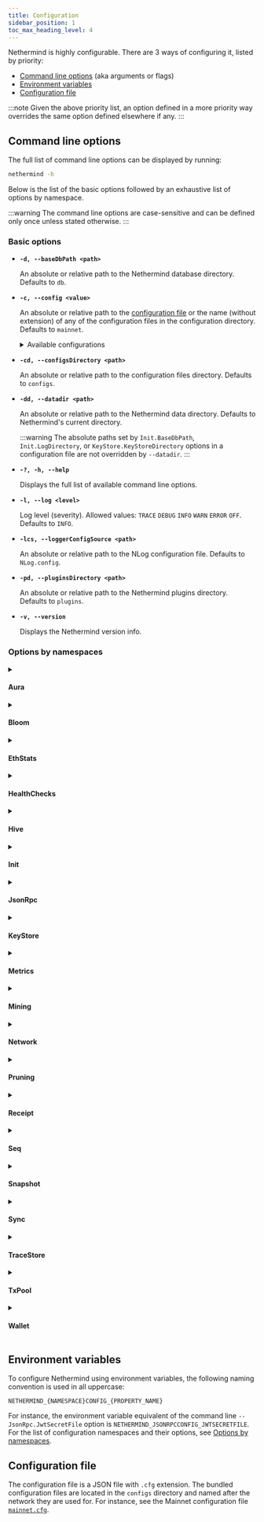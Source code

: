 ```yaml
---
title: Configuration
sidebar_position: 1
toc_max_heading_level: 4
---
```


Nethermind is highly configurable. There are 3 ways of configuring it, listed by priority:

- [Command line options](#command-line-options) (aka arguments or flags)
- [Environment variables](#environment-variables)
- [Configuration file](#configuration-file)

:::note
Given the above priority list, an option defined in a more priority way overrides the same option defined elsewhere if any.
:::

## Command line options

The full list of command line options can be displayed by running:

```bash
nethermind -h
```

Below is the list of the basic options followed by an exhaustive list of options by namespace.

:::warning
The command line options are case-sensitive and can be defined only once unless stated otherwise.
:::

### Basic options

- **`-d, --baseDbPath <path>`**

  An absolute or relative path to the Nethermind database directory. Defaults to `db`.

- **`-c, --config <value>`**

  An absolute or relative path to the [configuration file](#configuration-file) or the name (without extension) of any of the  configuration files in the configuration directory. Defaults to `mainnet`.

  <details>
  <summary>Available configurations</summary>
  <p>

  Nethermind provides the following pre-built configurations named as the networks they are for. Their respective versions for archive nodes are suffixed `_archive`.

  - `chiado` `chiado_archive`
  - `energyweb` `energyweb_archive`
  - `exosama` `exosama_archive`
  - `goerli` `goerli_archive`
  - `gnosis` `gnosis_archive`
  - `mainnet` `mainnet_archive`
  - `sepolia` `sepolia_archive`
  - `volta` `volta_archive`

  </p>
  </details>

- **`-cd, --configsDirectory <path>`**

  An absolute or relative path to the configuration files directory. Defaults to `configs`.

- **`-dd, --datadir <path>`**

  An absolute or relative path to the Nethermind data directory. Defaults to Nethermind's current directory.

  :::warning
  The absolute paths set by `Init.BaseDbPath`, `Init.LogDirectory`, or `KeyStore.KeyStoreDirectory` options in a configuration file are not overridden by `--datadir`.
  :::

- **`-?, -h, --help`**

  Displays the full list of available command line options.

- **`-l, --log <level>`**

  Log level (severity). Allowed values: `TRACE` `DEBUG` `INFO` `WARN` `ERROR` `OFF`. Defaults to `INFO`.

- **`-lcs, --loggerConfigSource <path>`**

  An absolute or relative path to the NLog configuration file. Defaults to `NLog.config`.

- **`-pd, --pluginsDirectory <path>`**

  An absolute or relative path to the Nethermind plugins directory. Defaults to `plugins`.

- **`-v, --version`**

  Displays the Nethermind version info.

### Options by namespaces

<!--[start autogen]-->

<details>
<summary className="nd-details-heading">

#### Aura

</summary>
<p>

- **`--Aura.AllowAuRaPrivateChains <value>`** `NETHERMIND_AURACONFIG_ALLOWAURAPRIVATECHAINS`

  Whether to allow private Aura-based chains only. Do not use with existing Aura-based chains. Allowed values: `true` `false`. Defaults to `false`.

- **`--Aura.ForceSealing <value>`** `NETHERMIND_AURACONFIG_FORCESEALING`

  Whether to seal empty blocks if mining. Allowed values: `true` `false`. Defaults to `true`.

- **`--Aura.Minimum2MlnGasPerBlockWhenUsingBlockGasLimitContract <value>`** `NETHERMIND_AURACONFIG_MINIMUM2MLNGASPERBLOCKWHENUSINGBLOCKGASLIMITCONTRACT`

  Whether to use 2M gas if the contract returns less than that when using `BlockGasLimitContractTransitions`. Allowed values: `true` `false`. Defaults to `false`.

- **`--Aura.TxPriorityConfigFilePath <value>`** `NETHERMIND_AURACONFIG_TXPRIORITYCONFIGFILEPATH`

  The path to the transaction priority rules file to use when selecting transactions from the transaction pool. Defaults to `null`.

- **`--Aura.TxPriorityContractAddress <value>`** `NETHERMIND_AURACONFIG_TXPRIORITYCONTRACTADDRESS`

  The address of the transaction priority contract to use when selecting transactions from the transaction pool. Defaults to `null`.

</p>
</details>

<details>
<summary className="nd-details-heading">

#### Bloom

</summary>
<p>

- **`--Bloom.Index <value>`** `NETHERMIND_BLOOMCONFIG_INDEX`

  Whether to use the Bloom index. The Bloom index speeds up the RPC log searches. Allowed values: `true` `false`. Defaults to `true`.

- **`--Bloom.IndexLevelBucketSizes <value>`** `NETHERMIND_BLOOMCONFIG_INDEXLEVELBUCKETSIZES`

  An array of multipliers for index levels. Can be tweaked per chain to boost performance. Defaults to `[4, 8, 8]`.

- **`--Bloom.Migration <value>`** `NETHERMIND_BLOOMCONFIG_MIGRATION`

  Whether to migrate the previously downloaded blocks to the Bloom index. Allowed values: `true` `false`. Defaults to `false`.

- **`--Bloom.MigrationStatistics <value>`** `NETHERMIND_BLOOMCONFIG_MIGRATIONSTATISTICS`

  Whether the migration statistics should be calculated and output. Allowed values: `true` `false`. Defaults to `false`.

</p>
</details>

<details>
<summary className="nd-details-heading">

#### EthStats

</summary>
<p>

- **`--EthStats.Contact <value>`** `NETHERMIND_ETHSTATSCONFIG_CONTACT`

  The node owner contact details displayed on Ethstats. Defaults to `hello@nethermind.io`.

- **`--EthStats.Enabled <value>`** `NETHERMIND_ETHSTATSCONFIG_ENABLED`

  Whether to use Ethstats publishing. Allowed values: `true` `false`. Defaults to `false`.

- **`--EthStats.Name <value>`** `NETHERMIND_ETHSTATSCONFIG_NAME`

  The node name displayed on Ethstats. Defaults to `Nethermind`.

- **`--EthStats.Secret <value>`** `NETHERMIND_ETHSTATSCONFIG_SECRET`

  The Ethstats secret. Defaults to `secret`.

- **`--EthStats.SendInterval <value>`** `NETHERMIND_ETHSTATSCONFIG_SENDINTERVAL`

  The stats update interval, in seconds. Defaults to `15`.

- **`--EthStats.Server <value>`** `NETHERMIND_ETHSTATSCONFIG_SERVER`

  The Ethstats server URL. Defaults to `ws://localhost:3000/api`.

</p>
</details>

<details>
<summary className="nd-details-heading">

#### HealthChecks

</summary>
<p>

- **`--HealthChecks.Enabled <value>`** `NETHERMIND_HEALTHCHECKSCONFIG_ENABLED`

  Whether to enable the health check. Allowed values: `true` `false`. Defaults to `false`.

- **`--HealthChecks.LowStorageCheckAwaitOnStartup <value>`** `NETHERMIND_HEALTHCHECKSCONFIG_LOWSTORAGECHECKAWAITONSTARTUP`

  Whether to check for low disk space on startup and suspend until enough space is available. Allowed values: `true` `false`. Defaults to `false`.

- **`--HealthChecks.LowStorageSpaceShutdownThreshold <value>`** `NETHERMIND_HEALTHCHECKSCONFIG_LOWSTORAGESPACESHUTDOWNTHRESHOLD`

  The percentage of available disk space below which Nethermind shuts down. `0` to disable. Defaults to `1`.

- **`--HealthChecks.LowStorageSpaceWarningThreshold <value>`** `NETHERMIND_HEALTHCHECKSCONFIG_LOWSTORAGESPACEWARNINGTHRESHOLD`

  The percentage of available disk space below which a warning is displayed. `0` to disable. Defaults to `5`.

- **`--HealthChecks.MaxIntervalClRequestTime <value>`** `NETHERMIND_HEALTHCHECKSCONFIG_MAXINTERVALCLREQUESTTIME`

  The max request interval, in seconds, in which the consensus client is assumed healthy. Defaults to `300`.

- **`--HealthChecks.MaxIntervalWithoutProcessedBlock <value>`** `NETHERMIND_HEALTHCHECKSCONFIG_MAXINTERVALWITHOUTPROCESSEDBLOCK`

  The max interval, in seconds, in which the block processing is assumed healthy. Defaults to `null`.

- **`--HealthChecks.MaxIntervalWithoutProducedBlock <value>`** `NETHERMIND_HEALTHCHECKSCONFIG_MAXINTERVALWITHOUTPRODUCEDBLOCK`

  The max interval, in seconds, in which the block production is assumed healthy. Defaults to `null`.

- **`--HealthChecks.PollingInterval <value>`** `NETHERMIND_HEALTHCHECKSCONFIG_POLLINGINTERVAL`

  The health check updates polling interval, in seconds. Defaults to `5`.

- **`--HealthChecks.Slug <value>`** `NETHERMIND_HEALTHCHECKSCONFIG_SLUG`

  The URL slug the health checks service is exposed at. Defaults to `/health`.

- **`--HealthChecks.UIEnabled <value>`** `NETHERMIND_HEALTHCHECKSCONFIG_UIENABLED`

  Whether to enable the health checks UI. Allowed values: `true` `false`. Defaults to `false`.

- **`--HealthChecks.WebhooksEnabled <value>`** `NETHERMIND_HEALTHCHECKSCONFIG_WEBHOOKSENABLED`

  Whether to enable web hooks. Allowed values: `true` `false`. Defaults to `false`.

- **`--HealthChecks.WebhooksPayload <value>`** `NETHERMIND_HEALTHCHECKSCONFIG_WEBHOOKSPAYLOAD`

  An escaped JSON paylod to be sent to the web hook on failure.
  Defaults to:

  ```json
  {
    "attachments": [
      {
        "color": "#FFCC00",
        "pretext": "Health Check Status :warning:",
        "fields": [
          {
            "title": "Details",
            "value": "More details available at /healthchecks-ui",
            "short": false
          },
          {
            "title": "Description",
            "value": "[[DESCRIPTIONS]]",
            "short": false
          }
        ]
      }
    ]
  }
  ```


- **`--HealthChecks.WebhooksRestorePayload <value>`** `NETHERMIND_HEALTHCHECKSCONFIG_WEBHOOKSRESTOREPAYLOAD`

  An escaped JSON paylod to be sent to the web hook on recovery.
  Defaults to:

  ```json
  {
    "attachments": [
      {
        "color": "#36a64f",
        "pretext": "Health Check Status :+1:",
        "fields": [
          {
            "title": "Details",
            "value": "More details available at /healthchecks-ui",
            "short": false
          },
          {
            "title": "description",
            "value": "The HealthCheck `[[LIVENESS]]` is recovered. Everything is up and running.",
            "short": false
          }
        ]
      }
    ]
  }
  ```


- **`--HealthChecks.WebhooksUri <value>`** `NETHERMIND_HEALTHCHECKSCONFIG_WEBHOOKSURI`

  The web hook URL. Defaults to `null`.

</p>
</details>

<details>
<summary className="nd-details-heading">

#### Hive

</summary>
<p>

- **`--Hive.BlocksDir <value>`** `NETHERMIND_HIVECONFIG_BLOCKSDIR`

  The path to the directory with additional blocks. Defaults to `/blocks`.

- **`--Hive.ChainFile <value>`** `NETHERMIND_HIVECONFIG_CHAINFILE`

  The path to the test chain spec file. Defaults to `/chain.rlp`.

- **`--Hive.Enabled <value>`** `NETHERMIND_HIVECONFIG_ENABLED`

  Whether to enable Hive for debugging. Allowed values: `true` `false`. Defaults to `false`.

- **`--Hive.GenesisFilePath <value>`** `NETHERMIND_HIVECONFIG_GENESISFILEPATH`

  The path to the genesis block file. Defaults to `/genesis.json`.

- **`--Hive.KeysDir <value>`** `NETHERMIND_HIVECONFIG_KEYSDIR`

  The path to the keystore directory. Defaults to `/keys`.

</p>
</details>

<details>
<summary className="nd-details-heading">

#### Init

</summary>
<p>

- **`--Init.AutoDump <value>`** `NETHERMIND_INITCONFIG_AUTODUMP`

  Auto-dump on bad blocks for diagnostics. `Default` combines `Receipts` and `Rlp`.

  Allowed values:

    - `None`
    - `Receipts`
    - `Parity`
    - `Geth`
    - `Rlp`
    - `RlpLog`
    - `Default`
    - `All`

  Defaults to `Default`.

- **`--Init.BaseDbPath <value>`** `NETHERMIND_INITCONFIG_BASEDBPATH`

  The base path for all Nethermind databases. Defaults to `db`.

- **`--Init.ChainSpecPath <value>`** `NETHERMIND_INITCONFIG_CHAINSPECPATH`

  The path to the chain spec file. Defaults to `chainspec/foundation.json`.

- **`--Init.DiagnosticMode <value>`** `NETHERMIND_INITCONFIG_DIAGNOSTICMODE`

  The diagnostic mode.

  Allowed values:

    - `None`
    - `MemDb`
    - `RpcDb`
    - `ReadOnlyDb`
    - `VerifyRewards`
    - `VerifySupply`
    - `VerifyTrie`

  Defaults to `None`.

- **`--Init.DiscoveryEnabled <value>`** `NETHERMIND_INITCONFIG_DISCOVERYENABLED`

  Whether to enable the node discovery. If disabled, Nethermind doesn't look for other nodes beyond the bootnodes specified. Allowed values: `true` `false`. Defaults to `true`.

- **`--Init.EnableUnsecuredDevWallet <value>`** `NETHERMIND_INITCONFIG_ENABLEUNSECUREDDEVWALLET`

  Whether to enable the in-app wallet/keystore. Allowed values: `true` `false`. Defaults to `false`.

- **`--Init.GenesisHash <value>`** `NETHERMIND_INITCONFIG_GENESISHASH`

  The hash of the genesis block. If not specified, the genesis block validity is not checked which is useful in the case of ad hoc test/private networks. Defaults to `null`.

- **`--Init.HiveChainSpecPath <value>`** `NETHERMIND_INITCONFIG_HIVECHAINSPECPATH`

  The path to the chain spec file for Hive tests. Defaults to `chainspec/test.json`.

- **`--Init.IsMining <value>`** `NETHERMIND_INITCONFIG_ISMINING`

  Whether to seal/mine new blocks. Allowed values: `true` `false`. Defaults to `false`.

- **`--Init.KeepDevWalletInMemory <value>`** `NETHERMIND_INITCONFIG_KEEPDEVWALLETINMEMORY`

  Whether to create session-only accounts and delete them on shutdown. Allowed values: `true` `false`. Defaults to `false`.

- **`--Init.KzgSetupPath <value>`** `NETHERMIND_INITCONFIG_KZGSETUPPATH`

  The path to KZG trusted setup file. Defaults to `null`.

- **`--Init.LogDirectory <value>`** `NETHERMIND_INITCONFIG_LOGDIRECTORY`

  The path to the Nethermind logs directory. Defaults to `logs`.

- **`--Init.LogFileName <value>`** `NETHERMIND_INITCONFIG_LOGFILENAME`

  The name of the log file. Defaults to `log.txt`.

- **`--Init.LogRules <value>`** `NETHERMIND_INITCONFIG_LOGRULES`

  The logs format as `LogPath:LogLevel;*` Defaults to `null`.

- **`--Init.MemoryHint <value>`** `NETHERMIND_INITCONFIG_MEMORYHINT`

  The hint on the max memory limit, in bytes, to configure the database and networking memory allocations. Defaults to `null`.

- **`--Init.PeerManagerEnabled <value>`** `NETHERMIND_INITCONFIG_PEERMANAGERENABLED`

  Whether to connect to newly discovered peers. Allowed values: `true` `false`. Defaults to `true`.

- **`--Init.ProcessingEnabled <value>`** `NETHERMIND_INITCONFIG_PROCESSINGENABLED`

  Whether to download/process new blocks. Allowed values: `true` `false`. Defaults to `true`.

- **`--Init.RpcDbUrl <value>`** `NETHERMIND_INITCONFIG_RPCDBURL`

  The URL of the remote node used as a database source when `DiagnosticMode` is set to `RpcDb`.

- **`--Init.StaticNodesPath <value>`** `NETHERMIND_INITCONFIG_STATICNODESPATH`

  The path to the static nodes file. Defaults to `Data/static-nodes.json`.

- **`--Init.WebSocketsEnabled <value>`** `NETHERMIND_INITCONFIG_WEBSOCKETSENABLED`

  Whether to enable WebSocket service for the defaut JSON-RPC port on startup. Allowed values: `true` `false`. Defaults to `true`.

</p>
</details>

<details>
<summary className="nd-details-heading">

#### JsonRpc

</summary>
<p>

- **`--JsonRpc.AdditionalRpcUrls <value>`** `NETHERMIND_JSONRPCCONFIG_ADDITIONALRPCURLS`

  An array of additional JSON-RPC URLs to listen at with protocol and JSON-RPC namespace list. For instance, `[http://localhost:8546|http;ws|eth;web3]`. Defaults to `[]`.

- **`--JsonRpc.BufferResponses <value>`** `NETHERMIND_JSONRPCCONFIG_BUFFERRESPONSES`

  Whether to buffer responses before sending them. This allows using of `Content-Length` instead of `Transfer-Encoding: chunked`. Note that it may degrade performance on large responses. The max buffered response length is 2GB. Chunked responses can be larger. Allowed values: `true` `false`. Defaults to `false`.

- **`--JsonRpc.CallsFilterFilePath <value>`** `NETHERMIND_JSONRPCCONFIG_CALLSFILTERFILEPATH`

  The path to a file with the list of new-line-separated JSON-RPC calls. If specified, only the calls from that file are allowed. Defaults to `Data/jsonrpc.filter`.

- **`--JsonRpc.Enabled <value>`** `NETHERMIND_JSONRPCCONFIG_ENABLED`

  Whether to enable the JSON-RPC service. Allowed values: `true` `false`. Defaults to `false`.

- **`--JsonRpc.EnabledModules <value>`** `NETHERMIND_JSONRPCCONFIG_ENABLEDMODULES`

  An array of JSON-RPC namespaces to enable. For instance, `[debug,eth]`.
  
  Built-in modules:
  
  - `admin`
  - `client`
  - `debug`
  - `engine`
  - `eth`
  - `evm`
  - `health`
  - `net`
  - `parity`
  - `personal`
  - `proof`
  - `rpc`
  - `subscribe`
  - `trace`
  - `txpool`
  - `web3`
  
  Defaults to `[Eth,Subscribe,Trace,TxPool,Web3,Personal,Proof,Net,Parity,Health,Rpc]`.

- **`--JsonRpc.EngineEnabledModules <value>`** `NETHERMIND_JSONRPCCONFIG_ENGINEENABLEDMODULES`

  An array of additional JSON-RPC URLs to listen at with protocol and JSON-RPC namespace list for Engine API. Defaults to `[Net,Eth,Subscribe,Web3]`.

- **`--JsonRpc.EngineHost <value>`** `NETHERMIND_JSONRPCCONFIG_ENGINEHOST`

  The Engine API host. Defaults to `127.0.0.1`.

- **`--JsonRpc.EnginePort <value>`** `NETHERMIND_JSONRPCCONFIG_ENGINEPORT`

  The Engine API port. Defaults to `null`.

- **`--JsonRpc.EthModuleConcurrentInstances <value>`** `NETHERMIND_JSONRPCCONFIG_ETHMODULECONCURRENTINSTANCES`

  The number of concurrent instances for non-sharable calls:
  
  - `eth_call`
  - `eth_estimateGas`
  - `eth_getLogs`
  - `eth_newBlockFilter`
  - `eth_newFilter`
  - `eth_newPendingTransactionFilter`
  - `eth_uninstallFilter`
  
  This limits the load on the CPU and I/O to reasonable levels. If the limit is exceeded, HTTP 503 is returned along with the JSON-RPC error. Defaults to the number of logical processors.

- **`--JsonRpc.GasCap <value>`** `NETHERMIND_JSONRPCCONFIG_GASCAP`

  The gas limit for `eth_call` and `eth_estimateGas`. Defaults to `100000000`.

- **`--JsonRpc.Host <value>`** `NETHERMIND_JSONRPCCONFIG_HOST`

  The JSON-RPC service host. Defaults to `127.0.0.1`.

- **`--JsonRpc.IpcUnixDomainSocketPath <value>`** `NETHERMIND_JSONRPCCONFIG_IPCUNIXDOMAINSOCKETPATH`

  The path to connect a UNIX domain socket over.

- **`--JsonRpc.JwtSecretFile <value>`** `NETHERMIND_JSONRPCCONFIG_JWTSECRETFILE`

  The path to the JWT secret file required for the Engine API authentication. Defaults to `keystore/jwt-secret`.

- **`--JsonRpc.MaxBatchResponseBodySize <value>`** `NETHERMIND_JSONRPCCONFIG_MAXBATCHRESPONSEBODYSIZE`

  The max batch size limit for batched JSON-RPC calls. Defaults to `30000000`.

- **`--JsonRpc.MaxBatchSize <value>`** `NETHERMIND_JSONRPCCONFIG_MAXBATCHSIZE`

  The max number of JSON-RPC requests in a batch. Defaults to `1024`.

- **`--JsonRpc.MaxLoggedRequestParametersCharacters <value>`** `NETHERMIND_JSONRPCCONFIG_MAXLOGGEDREQUESTPARAMETERSCHARACTERS`

  The max number of characters of a JSON-RPC request parameter printing to the log. Defaults to `null`.

- **`--JsonRpc.MaxRequestBodySize <value>`** `NETHERMIND_JSONRPCCONFIG_MAXREQUESTBODYSIZE`

  The max length of HTTP request body, in bytes. Defaults to `30000000`.

- **`--JsonRpc.MethodsLoggingFiltering <value>`** `NETHERMIND_JSONRPCCONFIG_METHODSLOGGINGFILTERING`

  An array of the method names not to log. Defaults to `[engine_newPayloadV1,engine_newPayloadV2,engine_newPayloadV3,engine_forkchoiceUpdatedV1,engine_forkchoiceUpdatedV2]`.

- **`--JsonRpc.Port <value>`** `NETHERMIND_JSONRPCCONFIG_PORT`

  The JSON-RPC service HTTP port. Defaults to `8545`.

- **`--JsonRpc.ReportIntervalSeconds <value>`** `NETHERMIND_JSONRPCCONFIG_REPORTINTERVALSECONDS`

  The interval, in seconds, between the JSON-RPC stats report log. Defaults to `300`.

- **`--JsonRpc.RequestQueueLimit <value>`** `NETHERMIND_JSONRPCCONFIG_REQUESTQUEUELIMIT`

  The max number of concurrent requests in the queue for:
  
  - `eth_call`
  - `eth_estimateGas`
  - `eth_getLogs`
  - `eth_newFilter`
  - `eth_newBlockFilter`
  - `eth_newPendingTransactionFilter`
  - `eth_uninstallFilter`
  
  `0` to lift the limit. Defaults to `500`.

- **`--JsonRpc.RpcRecorderBaseFilePath <value>`** `NETHERMIND_JSONRPCCONFIG_RPCRECORDERBASEFILEPATH`

  The path to the base file for diagnostic recording. Defaults to `logs/rpc.{counter}.txt`.

- **`--JsonRpc.RpcRecorderState <value>`** `NETHERMIND_JSONRPCCONFIG_RPCRECORDERSTATE`

  The diagnostic recording mode.

  Allowed values:

    - `None`
    - `Request`
    - `Response`
    - `All`

  Defaults to `None`.

- **`--JsonRpc.Timeout <value>`** `NETHERMIND_JSONRPCCONFIG_TIMEOUT`

  The request timeout, in milliseconds. Defaults to `20000`.

- **`--JsonRpc.WebSocketsPort <value>`** `NETHERMIND_JSONRPCCONFIG_WEBSOCKETSPORT`

  The JSON-RPC service WebSockets port. Defaults to `8545`.

</p>
</details>

<details>
<summary className="nd-details-heading">

#### KeyStore

</summary>
<p>

- **`--KeyStore.BlockAuthorAccount <value>`** `NETHERMIND_KEYSTORECONFIG_BLOCKAUTHORACCOUNT`

  An account to use as the block author (coinbase).

- **`--KeyStore.Cipher <value>`** `NETHERMIND_KEYSTORECONFIG_CIPHER`

  See [Web3 secret storage definition][web3-secret-storage]. Defaults to `aes-128-ctr`.

- **`--KeyStore.EnodeAccount <value>`** `NETHERMIND_KEYSTORECONFIG_ENODEACCOUNT`

  An account to use for networking (enode). If neither this nor the `EnodeKeyFile` option is specified, the key is autogenerated in `node.key.plain` file.

- **`--KeyStore.EnodeKeyFile <value>`** `NETHERMIND_KEYSTORECONFIG_ENODEKEYFILE`

  The path to the key file to use by for networking (enode). If neither this nor the `EnodeAccount` is specified, the key is autogenerated in `node.key.plain` file.

- **`--KeyStore.IVSize <value>`** `NETHERMIND_KEYSTORECONFIG_IVSIZE`

  See [Web3 secret storage definition][web3-secret-storage]. Defaults to `16`.

- **`--KeyStore.Kdf <value>`** `NETHERMIND_KEYSTORECONFIG_KDF`

  See [Web3 secret storage definition][web3-secret-storage]. Defaults to `scrypt`.

- **`--KeyStore.KdfparamsDklen <value>`** `NETHERMIND_KEYSTORECONFIG_KDFPARAMSDKLEN`

  See [Web3 secret storage definition][web3-secret-storage]. Defaults to `32`.

- **`--KeyStore.KdfparamsN <value>`** `NETHERMIND_KEYSTORECONFIG_KDFPARAMSN`

  See [Web3 secret storage definition][web3-secret-storage]. Defaults to `262144`.

- **`--KeyStore.KdfparamsP <value>`** `NETHERMIND_KEYSTORECONFIG_KDFPARAMSP`

  See [Web3 secret storage definition][web3-secret-storage]. Defaults to `1`.

- **`--KeyStore.KdfparamsR <value>`** `NETHERMIND_KEYSTORECONFIG_KDFPARAMSR`

  See [Web3 secret storage definition][web3-secret-storage]. Defaults to `8`.

- **`--KeyStore.KdfparamsSaltLen <value>`** `NETHERMIND_KEYSTORECONFIG_KDFPARAMSSALTLEN`

  See [Web3 secret storage definition][web3-secret-storage]. Defaults to `32`.

- **`--KeyStore.KeyStoreDirectory <value>`** `NETHERMIND_KEYSTORECONFIG_KEYSTOREDIRECTORY`

  The path to the keystore directory. Defaults to `keystore`.

- **`--KeyStore.KeyStoreEncoding <value>`** `NETHERMIND_KEYSTORECONFIG_KEYSTOREENCODING`

  See [Web3 secret storage definition][web3-secret-storage]. Defaults to `UTF-8`.

- **`--KeyStore.PasswordFiles <value>`** `NETHERMIND_KEYSTORECONFIG_PASSWORDFILES`

  An array of password files paths used to unlock the accounts set with `UnlockAccounts`. Defaults to `[]`.

- **`--KeyStore.Passwords <value>`** `NETHERMIND_KEYSTORECONFIG_PASSWORDS`

  An array of passwords used to unlock the accounts set with `UnlockAccounts`. Defaults to `[]`.

- **`--KeyStore.SymmetricEncrypterBlockSize <value>`** `NETHERMIND_KEYSTORECONFIG_SYMMETRICENCRYPTERBLOCKSIZE`

  See [Web3 secret storage definition][web3-secret-storage]. Defaults to `128`.

- **`--KeyStore.SymmetricEncrypterKeySize <value>`** `NETHERMIND_KEYSTORECONFIG_SYMMETRICENCRYPTERKEYSIZE`

  See [Web3 secret storage definition][web3-secret-storage]. Defaults to `128`.

- **`--KeyStore.TestNodeKey <value>`** `NETHERMIND_KEYSTORECONFIG_TESTNODEKEY`

  A plaintext private key to use for testing purposes.

- **`--KeyStore.UnlockAccounts <value>`** `NETHERMIND_KEYSTORECONFIG_UNLOCKACCOUNTS`

  An array of accounts to unlock on startup using passwords either in `PasswordFiles` and `Passwords`. Defaults to `[]`.

</p>
</details>

<details>
<summary className="nd-details-heading">

#### Metrics

</summary>
<p>

- **`--Metrics.CountersEnabled <value>`** `NETHERMIND_METRICSCONFIG_COUNTERSENABLED`

  Whether to publish metrics using .NET diagnostics that can be collected with dotnet-counters. Allowed values: `true` `false`. Defaults to `false`.

- **`--Metrics.Enabled <value>`** `NETHERMIND_METRICSCONFIG_ENABLED`

  Whether to publish various metrics to Prometheus Pushgateway at a given interval. Allowed values: `true` `false`. Defaults to `false`.

- **`--Metrics.EnableDbSizeMetrics <value>`** `NETHERMIND_METRICSCONFIG_ENABLEDBSIZEMETRICS`

  Whether to publish database size metrics. Allowed values: `true` `false`. Defaults to `true`.

- **`--Metrics.ExposePort <value>`** `NETHERMIND_METRICSCONFIG_EXPOSEPORT`

  The port to expose Prometheus metrics at. Defaults to `null`.

- **`--Metrics.IntervalSeconds <value>`** `NETHERMIND_METRICSCONFIG_INTERVALSECONDS`

  The frequency of pushing metrics to Prometheus, in seconds. Defaults to `5`.

- **`--Metrics.NodeName <value>`** `NETHERMIND_METRICSCONFIG_NODENAME`

  The name to display on the Grafana dashboard. Defaults to `"Nethermind"`.

- **`--Metrics.PushGatewayUrl <value>`** `NETHERMIND_METRICSCONFIG_PUSHGATEWAYURL`

  The Prometheus Pushgateway instance URL.

</p>
</details>

<details>
<summary className="nd-details-heading">

#### Mining

</summary>
<p>

- **`--Mining.Enabled <value>`** `NETHERMIND_MININGCONFIG_ENABLED`

  Whether to produce blocks. Allowed values: `true` `false`. Defaults to `false`.

</p>
</details>

<details>
<summary className="nd-details-heading">

#### Network

</summary>
<p>

- **`--Network.Bootnodes <value>`** `NETHERMIND_NETWORKCONFIG_BOOTNODES`

  A comma-separated enode list to be used as boot nodes.

- **`--Network.DiagTracerEnabled <value>`** `NETHERMIND_NETWORKCONFIG_DIAGTRACERENABLED`

  Whether to enable a verbose diagnostic tracing. Allowed values: `true` `false`. Defaults to `false`.

- **`--Network.DiscoveryDns <value>`** `NETHERMIND_NETWORKCONFIG_DISCOVERYDNS`

  Use tree is available through a DNS name. For the default of `<chain name>.ethdisco.net`, leave unspecified. Defaults to `null`.

- **`--Network.DiscoveryPort <value>`** `NETHERMIND_NETWORKCONFIG_DISCOVERYPORT`

  The UDP port number for incoming discovery connections. It's recommended to keep it the same as the TCP port (`P2PPort`) because other values have not been tested yet. Defaults to `30303`.

- **`--Network.EnableUPnP <value>`** `NETHERMIND_NETWORKCONFIG_ENABLEUPNP`

  Whether to enable automatic port forwarding via UPnP. Allowed values: `true` `false`. Defaults to `false`.

- **`--Network.ExternalIp <value>`** `NETHERMIND_NETWORKCONFIG_EXTERNALIP`

  The external IP. Use only when the external IP cannot be resolved automatically. Defaults to `null`.

- **`--Network.LocalIp <value>`** `NETHERMIND_NETWORKCONFIG_LOCALIP`

  The local IP. Use only when the local IP cannot be resolved automatically. Defaults to `null`.

- **`--Network.MaxActivePeers <value>`** `NETHERMIND_NETWORKCONFIG_MAXACTIVEPEERS`

  The max allowed number of connected peers. Defaults to `50`.

- **`--Network.MaxNettyArenaCount <value>`** `NETHERMIND_NETWORKCONFIG_MAXNETTYARENACOUNT`

  The maximum DotNetty arena count. Increasing this on a high-core CPU without increasing the memory budget may reduce chunk size so much that it causes a huge memory allocation. Defaults to `8`.

- **`--Network.NettyArenaOrder <value>`** `NETHERMIND_NETWORKCONFIG_NETTYARENAORDER`

  The size of the DotNetty arena order. `-1` to depend on the memory hint. Defaults to `-1`.

- **`--Network.OnlyStaticPeers <value>`** `NETHERMIND_NETWORKCONFIG_ONLYSTATICPEERS`

  Whether to use static peers only. Allowed values: `true` `false`. Defaults to `false`.

- **`--Network.P2PPort <value>`** `NETHERMIND_NETWORKCONFIG_P2PPORT`

  The TCP port for incoming P2P connections. Defaults to `30303`.

- **`--Network.PriorityPeersMaxCount <value>`** `NETHERMIND_NETWORKCONFIG_PRIORITYPEERSMAXCOUNT`

  The max number of priority peers. Can be overridden by a plugin. Defaults to `0`.

- **`--Network.StaticPeers <value>`** `NETHERMIND_NETWORKCONFIG_STATICPEERS`

  A list of peers to keep connection for. Static peers are affected by `MaxActivePeers`. Defaults to `null`.

</p>
</details>

<details>
<summary className="nd-details-heading">

#### Pruning

</summary>
<p>

- **`--Pruning.AvailableSpaceCheckEnabled <value>`** `NETHERMIND_PRUNINGCONFIG_AVAILABLESPACECHECKENABLED`

  Whether to enables available disk space check. Allowed values: `true` `false`. Defaults to `true`.

- **`--Pruning.CacheMb <value>`** `NETHERMIND_PRUNINGCONFIG_CACHEMB`

  The in-memory cache size, in MB. The bigger the cache size, the bigger the disk space savings. Defaults to `1024`.

- **`--Pruning.FullPruningCompletionBehavior <value>`** `NETHERMIND_PRUNINGCONFIG_FULLPRUNINGCOMPLETIONBEHAVIOR`

  The behavior after pruning completion:
  
  - `None`: Do nothing.
  - `ShutdownOnSuccess`: Shut Nethermind down if pruning has succeeded but leave it running if failed.
  - `AlwaysShutdown`: Shut Nethermind down when pruning completes, regardless of its status.

  Allowed values:

    - `None`
    - `ShutdownOnSuccess`
    - `AlwaysShutdown`

  Defaults to `None`.

- **`--Pruning.FullPruningDisableLowPriorityWrites <value>`** `NETHERMIND_PRUNINGCONFIG_FULLPRUNINGDISABLELOWPRIORITYWRITES`

  Whether to disable low-priority for pruning writes. Full pruning uses low-priority write operations to prevent blocking block processing. If block processing is not high-priority, set this option to `true` for faster pruning. Allowed values: `true` `false`. Defaults to `false`.

- **`--Pruning.FullPruningMaxDegreeOfParallelism <value>`** `NETHERMIND_PRUNINGCONFIG_FULLPRUNINGMAXDEGREEOFPARALLELISM`

  The max number of parallel tasks that can be used by full pruning:
  
  Allowed values:
  
  - `-1` to use the number of logical processors
  - `0` to use 25% of logical processors
  - `1` to run on single thread
  
  The recommended value depends on the type of the node:
  
  - If the node needs to be responsive (serves for RPC or validator), then the recommended value is `0` or `-1`.
  - If the node doesn't have many other responsibilities but needs to be able to follow the chain reliably without any delays and produce live logs, the `0` or `1` is recommended.
  - If the node doesn't have to be responsive, has very fast I/O (like NVMe) and the shortest pruning time is to be achieved, then `-1` is recommended. Defaults to `0`.

- **`--Pruning.FullPruningMemoryBudgetMb <value>`** `NETHERMIND_PRUNINGCONFIG_FULLPRUNINGMEMORYBUDGETMB`

  The memory budget, in MB, used for the trie visit. Increasing this value significantly reduces the IOPS requirement at the expense of memory usage. `0` to disable. Defaults to `4000`.

- **`--Pruning.FullPruningMinimumDelayHours <value>`** `NETHERMIND_PRUNINGCONFIG_FULLPRUNINGMINIMUMDELAYHOURS`

  The minimum delay, in hours, between full pruning operations not to exhaust disk writes. Defaults to `240`.

- **`--Pruning.FullPruningThresholdMb <value>`** `NETHERMIND_PRUNINGCONFIG_FULLPRUNINGTHRESHOLDMB`

  The threshold, in MB, to trigger full pruning. Depends on `Mode` and `FullPruningTrigger`. Defaults to `256000`.

- **`--Pruning.FullPruningTrigger <value>`** `NETHERMIND_PRUNINGCONFIG_FULLPRUNINGTRIGGER`

  The full pruning trigger:
  
  - `Manual`: Triggered manually.
  - `StateDbSize`: Trigger when the state DB size is above the threshold.
  - `VolumeFreeSpace`: Trigger when the free disk space where the state DB is stored is below the threshold.

  Allowed values:

    - `Manual`
    - `StateDbSize`
    - `VolumeFreeSpace`

  Defaults to `Manual`.

- **`--Pruning.Mode <value>`** `NETHERMIND_PRUNINGCONFIG_MODE`

  The pruning mode:
  
  - `None`: No pruning (full archive)
  - `Memory`: In-memory pruning
  - `Full`: Full pruning
  - `Hybrid`: Combined in-memory and full pruning

  Allowed values:

    - `None`
    - `Memory`
    - `Full`
    - `Hybrid`

  Defaults to `Hybrid`.

- **`--Pruning.PersistenceInterval <value>`** `NETHERMIND_PRUNINGCONFIG_PERSISTENCEINTERVAL`

  The block persistence frequency. If set to `N`, it caches after each `Nth` block even if not required by cache memory usage. Defaults to `8192`.

</p>
</details>

<details>
<summary className="nd-details-heading">

#### Receipt

</summary>
<p>

- **`--Receipt.CompactReceiptStore <value>`** `NETHERMIND_RECEIPTCONFIG_COMPACTRECEIPTSTORE`

  Whether to compact receipts database size at the expense of RPC performance. Allowed values: `true` `false`. Defaults to `true`.

- **`--Receipt.CompactTxIndex <value>`** `NETHERMIND_RECEIPTCONFIG_COMPACTTXINDEX`

  Whether to compact receipts transaction index database size at the expense of RPC performance. Allowed values: `true` `false`. Defaults to `true`.

- **`--Receipt.ReceiptsMigration <value>`** `NETHERMIND_RECEIPTCONFIG_RECEIPTSMIGRATION`

  Whether to migrate the receipts database to the new schema. Allowed values: `true` `false`. Defaults to `false`.

- **`--Receipt.StoreReceipts <value>`** `NETHERMIND_RECEIPTCONFIG_STORERECEIPTS`

  Whether to store receipts after a new block is processed. This setting is independent from downloading receipts in fast sync mode. Allowed values: `true` `false`. Defaults to `true`.

- **`--Receipt.TxLookupLimit <value>`** `NETHERMIND_RECEIPTCONFIG_TXLOOKUPLIMIT`

  The number of recent blocks to maintain transaction index for. `0` to never remove indices, `-1` to never index. Defaults to `2350000`.

</p>
</details>

<details>
<summary className="nd-details-heading">

#### Seq

</summary>
<p>

- **`--Seq.ApiKey <value>`** `NETHERMIND_SEQCONFIG_APIKEY`

  The Seq API key.

- **`--Seq.MinLevel <value>`** `NETHERMIND_SEQCONFIG_MINLEVEL`

  The min log level to sent to Seq. Defaults to `Off`.

- **`--Seq.ServerUrl <value>`** `NETHERMIND_SEQCONFIG_SERVERURL`

  The Seq instance URL. Defaults to `http://localhost:5341`.

</p>
</details>

<details>
<summary className="nd-details-heading">

#### Snapshot

</summary>
<p>

- **`--Snapshot.Checksum <value>`** `NETHERMIND_SNAPSHOTCONFIG_CHECKSUM`

  The SHA-256 checksum of the snapshot file. Defaults to `null`.

- **`--Snapshot.DownloadUrl <value>`** `NETHERMIND_SNAPSHOTCONFIG_DOWNLOADURL`

  The URL of the snapshot file. Defaults to `null`.

- **`--Snapshot.Enabled <value>`** `NETHERMIND_SNAPSHOTCONFIG_ENABLED`

  Whether to enable the Snapshot plugin. Allowed values: `true` `false`. Defaults to `false`.

</p>
</details>

<details>
<summary className="nd-details-heading">

#### Sync

</summary>
<p>

- **`--Sync.AncientBodiesBarrier <value>`** `NETHERMIND_SYNCCONFIG_ANCIENTBODIESBARRIER`

  _Experimental._ The earliest body downloaded with fast sync when `DownloadBodiesInFastSync` is set to `true`. The actual value is determined as follows:
  
  ```
  max{ 1, min{ PivotNumber, AncientBodiesBarrier } }
  ```
  Defaults to `0`.

- **`--Sync.AncientReceiptsBarrier <value>`** `NETHERMIND_SYNCCONFIG_ANCIENTRECEIPTSBARRIER`

  _Experimental._ The earliest receipt downloaded with fast sync when `DownloadReceiptsInFastSync` is set to `true`. The actual value is determined as folows:
  
  ```
  max{ 1, min{ PivotNumber, max{ AncientBodiesBarrier, AncientReceiptsBarrier } } }
  ```
  Defaults to `0`.

- **`--Sync.BlocksDbTuneDbMode <value>`** `NETHERMIND_SYNCCONFIG_BLOCKSDBTUNEDBMODE`

  _Experimental._ Configure the blocks database for write optimizations during sync.

  Allowed values:

    - `Default`
    - `WriteBias`
    - `HeavyWrite`
    - `AggressiveHeavyWrite`
    - `DisableCompaction`
    - `EnableBlobFiles`

  Defaults to `EnableBlobFiles`.

- **`--Sync.DownloadBodiesInFastSync <value>`** `NETHERMIND_SYNCCONFIG_DOWNLOADBODIESINFASTSYNC`

  Whether to download the block bodies in the Fast sync mode. Allowed values: `true` `false`. Defaults to `true`.

- **`--Sync.DownloadHeadersInFastSync <value>`** `NETHERMIND_SYNCCONFIG_DOWNLOADHEADERSINFASTSYNC`

  Whether to download the old block headers in the Fast sync mode. If `false`, Nethermind downloads only recent blocks headers. Allowed values: `true` `false`. Defaults to `true`.

- **`--Sync.DownloadReceiptsInFastSync <value>`** `NETHERMIND_SYNCCONFIG_DOWNLOADRECEIPTSINFASTSYNC`

  Whether to download receipts in the Fast sync mode. This slows down the process by a few hours but allows to interact with dApps that perform extensive historical logs searches. Allowed values: `true` `false`. Defaults to `true`.

- **`--Sync.ExitOnSynced <value>`** `NETHERMIND_SYNCCONFIG_EXITONSYNCED`

  Whether to shut down Nethermind once sync is finished. Allowed values: `true` `false`. Defaults to `false`.

- **`--Sync.ExitOnSyncedWaitTimeSec <value>`** `NETHERMIND_SYNCCONFIG_EXITONSYNCEDWAITTIMESEC`

  The time, in seconds, to wait before shutting down Nethermind once sync is finished. Defaults to `60`.

- **`--Sync.FastBlocks <value>`** `NETHERMIND_SYNCCONFIG_FASTBLOCKS`

  Whether to first download blocks from the provided pivot number downwards in the Fast sync mode. This allows for parallelization of requests with many sync peers and with no need to worry about syncing a valid branch (syncing downwards to 0). You need to provide the pivot block number, hash, and total difficulty from a trusted source (e.g., Etherscan) and confirm with other sources if you want to change it. Allowed values: `true` `false`. Defaults to `false`.

- **`--Sync.FastSync <value>`** `NETHERMIND_SYNCCONFIG_FASTSYNC`

  Whether to use the Fast sync mode (the eth/63 synchronization algorithm). Allowed values: `true` `false`. Defaults to `false`.

- **`--Sync.FastSyncCatchUpHeightDelta <value>`** `NETHERMIND_SYNCCONFIG_FASTSYNCCATCHUPHEIGHTDELTA`

  In Fast sync mode, the min height threshold limit up to which the Full sync, if already on, stays on when the chain is behind the network head. If the limit is exceeded, it switches back to Fast sync. For regular usage scenarios, setting this value lower than 32 is not recommended as this can cause issues with chain reorgs. Note that the last 2 blocks are always processed in Full sync, so setting it lower than 2 has no effect. Defaults to `8192`.

- **`--Sync.FixReceipts <value>`** `NETHERMIND_SYNCCONFIG_FIXRECEIPTS`

  Whether to enable receipts validation that checks for receipts that might be missing because of a bug. If needed, receipts are downloaded from the network. If `true`, the pivot number must be same one used originally as it's used as a cut-off point. Allowed values: `true` `false`. Defaults to `false`.

- **`--Sync.FixTotalDifficulty <value>`** `NETHERMIND_SYNCCONFIG_FIXTOTALDIFFICULTY`

  Whether to recalculate the total difficulty from `FixTotalDifficultyStartingBlock` to `FixTotalDifficultyLastBlock`. Allowed values: `true` `false`. Defaults to `false`.

- **`--Sync.FixTotalDifficultyLastBlock <value>`** `NETHERMIND_SYNCCONFIG_FIXTOTALDIFFICULTYLASTBLOCK`

  The last block to recalculate the total difficulty for. If not specified, the best known block is used.
  Defaults to `null`.

- **`--Sync.FixTotalDifficultyStartingBlock <value>`** `NETHERMIND_SYNCCONFIG_FIXTOTALDIFFICULTYSTARTINGBLOCK`

  The first block to recalculate the total difficulty for. Defaults to `1`.

- **`--Sync.MaxAttemptsToUpdatePivot <value>`** `NETHERMIND_SYNCCONFIG_MAXATTEMPTSTOUPDATEPIVOT`

  The max number of attempts to update the pivot block based on the FCU message from the consensus client. Defaults to `2147483647`.

- **`--Sync.MaxProcessingThreads <value>`** `NETHERMIND_SYNCCONFIG_MAXPROCESSINGTHREADS`

  The max number of threads used for syncing. `0` to use the number of logical processors. Defaults to `0`.

- **`--Sync.NetworkingEnabled <value>`** `NETHERMIND_SYNCCONFIG_NETWORKINGENABLED`

  Whether to connect to peers and sync. Allowed values: `true` `false`. Defaults to `true`.

- **`--Sync.NonValidatorNode <value>`** `NETHERMIND_SYNCCONFIG_NONVALIDATORNODE`

  _Experimental._ Whether to operate as a non-validator. If `true`, the `DownloadReceiptsInFastSync` and `DownloadBodiesInFastSync` can be set to `false`. Allowed values: `true` `false`. Defaults to `false`.

- **`--Sync.PivotHash <value>`** `NETHERMIND_SYNCCONFIG_PIVOTHASH`

  The hash of the pivot block for the Fast sync mode. Defaults to `null`.

- **`--Sync.PivotNumber <value>`** `NETHERMIND_SYNCCONFIG_PIVOTNUMBER`

  The number of the pivot block for the Fast sync mode. Defaults to `0`.

- **`--Sync.PivotTotalDifficulty <value>`** `NETHERMIND_SYNCCONFIG_PIVOTTOTALDIFFICULTY`

  The total difficulty of the pivot block for the Fast sync mode. Defaults to `null`.

- **`--Sync.SnapSync <value>`** `NETHERMIND_SYNCCONFIG_SNAPSYNC`

  Whether to use the Snap sync mode. Allowed values: `true` `false`. Defaults to `false`.

- **`--Sync.SnapSyncAccountRangePartitionCount <value>`** `NETHERMIND_SYNCCONFIG_SNAPSYNCACCOUNTRANGEPARTITIONCOUNT`

  The number of account range partitions to create. Increases the Snap sync request concurrency. Allowed values are between between 1 and 256. Defaults to `8`.

- **`--Sync.StrictMode <value>`** `NETHERMIND_SYNCCONFIG_STRICTMODE`

  Whether to disable some optimizations and do a more extensive sync. Useful when sync state is corrupted. Allowed values: `true` `false`. Defaults to `false`.

- **`--Sync.SynchronizationEnabled <value>`** `NETHERMIND_SYNCCONFIG_SYNCHRONIZATIONENABLED`

  Whether to download and process new blocks. Allowed values: `true` `false`. Defaults to `true`.

- **`--Sync.TuneDbMode <value>`** `NETHERMIND_SYNCCONFIG_TUNEDBMODE`

  _Experimental._ Configure the database for write optimizations during sync. Significantly reduces the total number of writes and sync time if you are not network limited.

  Allowed values:

    - `Default`
    - `WriteBias`
    - `HeavyWrite`
    - `AggressiveHeavyWrite`
    - `DisableCompaction`
    - `EnableBlobFiles`

  Defaults to `HeavyWrite`.

- **`--Sync.UseGethLimitsInFastBlocks <value>`** `NETHERMIND_SYNCCONFIG_USEGETHLIMITSINFASTBLOCKS`

  Whether to make smaller requests, in Fast Blocks mode, to avoid Geth from disconnecting. On the Geth-heavy networks (e.g., Mainnet), it's  a desired behavior while on Nethermind- or OpenEthereum-heavy networks (Goerli, Aura), it slows down the sync by a factor of ~4. Allowed values: `true` `false`. Defaults to `true`.

- **`--Sync.WitnessProtocolEnabled <value>`** `NETHERMIND_SYNCCONFIG_WITNESSPROTOCOLENABLED`

  Whether to enable the Witness protocol. Allowed values: `true` `false`. Defaults to `false`.

</p>
</details>

<details>
<summary className="nd-details-heading">

#### TraceStore

</summary>
<p>

- **`--TraceStore.BlocksToKeep <value>`** `NETHERMIND_TRACESTORECONFIG_BLOCKSTOKEEP`

  The number of blocks to store, counting from the head. If `0`, all traces of the processed blocks are stored. Defaults to `10000`.

- **`--TraceStore.DeserializationParallelization <value>`** `NETHERMIND_TRACESTORECONFIG_DESERIALIZATIONPARALLELIZATION`

  The max parallelization when deserialization requests the `trace_filter` method. `0` to use the number of logical processors. If you experience a resource shortage, set to a low number. Defaults to `0`.

- **`--TraceStore.Enabled <value>`** `NETHERMIND_TRACESTORECONFIG_ENABLED`

  Whether to enable the TraceStore plugin. If enabled, traces come from the database whenever possible. Allowed values: `true` `false`. Defaults to `false`.

- **`--TraceStore.TraceTypes <value>`** `NETHERMIND_TRACESTORECONFIG_TRACETYPES`

  The type of traces to store.

  Allowed values:

    - `None`
    - `VmTrace`
    - `StateDiff`
    - `Trace`
    - `Rewards`
    - `All`

  Defaults to `Trace, Rewards`.

</p>
</details>

<details>
<summary className="nd-details-heading">

#### TxPool

</summary>
<p>

- **`--TxPool.BlobCacheSize <value>`** `NETHERMIND_TXPOOLCONFIG_BLOBCACHESIZE`

  The max number of full blob transactions cached in memory. The default value uses max 200MB for 6 blobs where one blob is 33MB (256 * 128KB) Defaults to `256`.

- **`--TxPool.BlobSupportEnabled <value>`** `NETHERMIND_TXPOOLCONFIG_BLOBSUPPORTENABLED`

  Whether to enable blob transactions. Allowed values: `true` `false`. Defaults to `false`.

- **`--TxPool.GasLimit <value>`** `NETHERMIND_TXPOOLCONFIG_GASLIMIT`

  The max transaction gas allowed. Defaults to `null`.

- **`--TxPool.HashCacheSize <value>`** `NETHERMIND_TXPOOLCONFIG_HASHCACHESIZE`

  The max number of cached hashes of already known transactions. Set automatically by the memory hint. Defaults to `524288`.

- **`--TxPool.InMemoryBlobPoolSize <value>`** `NETHERMIND_TXPOOLCONFIG_INMEMORYBLOBPOOLSIZE`

  The max number of full blob transactions stored in memory. Used only if persistent storage is disabled. Defaults to `512`.

- **`--TxPool.MaxPendingBlobTxsPerSender <value>`** `NETHERMIND_TXPOOLCONFIG_MAXPENDINGBLOBTXSPERSENDER`

  The max number of pending blob transactions per single sender. `0` to lift the limit. Defaults to `16`.

- **`--TxPool.MaxPendingTxsPerSender <value>`** `NETHERMIND_TXPOOLCONFIG_MAXPENDINGTXSPERSENDER`

  The max number of pending transactions per single sender. `0` to lift the limit. Defaults to `0`.

- **`--TxPool.PeerNotificationThreshold <value>`** `NETHERMIND_TXPOOLCONFIG_PEERNOTIFICATIONTHRESHOLD`

  The average percentage of transaction hashes from persistent broadcast sent to a peer together with hashes of the last added transactions. Defaults to `5`.

- **`--TxPool.PersistentBlobStorageEnabled <value>`** `NETHERMIND_TXPOOLCONFIG_PERSISTENTBLOBSTORAGEENABLED`

  Whether to store blob transactions in the database. Allowed values: `true` `false`. Defaults to `false`.

- **`--TxPool.PersistentBlobStorageSize <value>`** `NETHERMIND_TXPOOLCONFIG_PERSISTENTBLOBSTORAGESIZE`

  The max number of full blob transactions stored in the database (increasing the number of transactions in the blob pool also results in higher memory usage). The default value uses max 13GB for 6 blobs where one blob is 2GB (16386 * 128KB). Defaults to `16384`.

- **`--TxPool.ReportMinutes <value>`** `NETHERMIND_TXPOOLCONFIG_REPORTMINUTES`

  The current transaction pool state reporting interval, in minutes. Defaults to `null`.

- **`--TxPool.Size <value>`** `NETHERMIND_TXPOOLCONFIG_SIZE`

  The max number of transactions held in the mempool (the more transactions in the mempool, the more memory used). Defaults to `2048`.

</p>
</details>

<details>
<summary className="nd-details-heading">

#### Wallet

</summary>
<p>

- **`--Wallet.DevAccounts <value>`** `NETHERMIND_WALLETCONFIG_DEVACCOUNTS`

  The number of autogenerated developer accounts to work with. Developer accounts have private keys from `00...01` to `00...n`. Defaults to `10`.

</p>
</details>

<!--[end autogen]-->

## Environment variables

To configure Nethermind using environment variables, the following naming convention is used in all uppercase:

```text
NETHERMIND_{NAMESPACE}CONFIG_{PROPERTY_NAME}
```
For instance, the environment variable equivalent of the command line `--JsonRpc.JwtSecretFile` option is `NETHERMIND_JSONRPCCONFIG_JWTSECRETFILE`. For the list of configuration namespaces and their options, see [Options by namespaces](#options-by-namespaces).

## Configuration file

The configuration file is a JSON file with `.cfg` extension. The bundled configuration files are located in the `configs` directory and named after the network they are used for. For instance, see the Mainnet configuration file [`mainnet.cfg`](https://github.com/NethermindEth/nethermind/blob/master/src/Nethermind/Nethermind.Runner/configs/mainnet.cfg).

[web3-secret-storage]: https://ethereum.org/en/developers/docs/data-structures-and-encoding/web3-secret-storage
